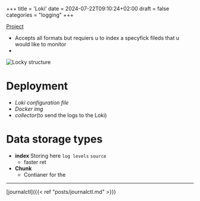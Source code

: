 +++
title = 'Loki'
date = 2024-07-22T09:10:24+02:00
draft = false
categories = "logging"
+++

    

[Project](https://github.com/grafana/loki-fundamentals/tree/what-is-loki)
- Accepts all formats  but requiers u to index   a specyfick fileds that u would like to monitor 
- 
![Locky structure](/Notes/loki_struckter_visual.png)
 
# Deployment 
- *Loki configuration file*
- *Docker img*
- *collector*(to send the logs to the Loki)

# Data storage types 

- **index**
    Storing  here `log levels` `source`
    - faster ret
- **Chunk**
    - Contianer for the 

---
[journalctl]({{< ref "posts/journalctl.md" >}})


